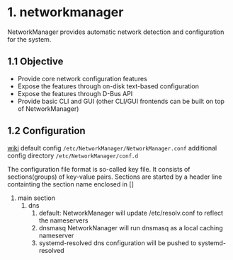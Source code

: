 # 1. networkmanager
NetworkManager provides automatic network detection and configuration for the system.

## 1.1 Objective
* Provide core network configuration features
* Expose the features through on-disk text-based configuration
* Expose the features through D-Bus API
* Provide basic CLI and GUI (other CLI/GUI frontends can be built on top of NetworkManager)

## 1.2 Configuration
[wiki](https://developer-old.gnome.org/NetworkManager/stable/NetworkManager.conf.html)
default config `/etc/NetworkManager/NetworkManager.conf`
additional config directory `/etc/NetworkManager/conf.d`

The configuration file format is so-called key file. It consists of sections(groups) of key-value pairs. Sections are started by a header line containting the section name enclosed in []
1. main section
   1. dns
      1. default: NetworkManager will update /etc/resolv.conf to reflect the nameservers 
      2. dnsmasq NetworkNanager will run dnsmasq as a local caching nameserver
      3. systemd-resolved dns configuration will be pushed to systemd-resolved    
